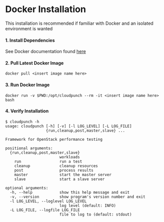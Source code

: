 # Docker Installation

This installation is recommended if familiar with Docker and an isolated environment is wanted

#### 1. Install Dependencies

See Docker documentation found [here](https://docs.docker.com/)

#### 2. Pull Latest Docker Image

```
docker pull <insert image name here>
```

#### 3. Run Docker Image

```
docker run -v $PWD:/opt/cloudpunch --rm -it <insert image name here> bash
```

#### 4. Verify Installation

```
$ cloudpunch -h
usage: cloudpunch [-h] [-v] [-l LOG_LEVEL] [-L LOG_FILE]
                  {run,cleanup,post,master,slave} ...

Framework for OpenStack performance testing

positional arguments:
  {run,cleanup,post,master,slave}
                        workloads
    run                 run a test
    cleanup             cleanup resources
    post                process results
    master              start the master server
    slave               start a slave server

optional arguments:
  -h, --help            show this help message and exit
  -v, --version         show program's version number and exit
  -l LOG_LEVEL, --loglevel LOG_LEVEL
                        log level (default: INFO)
  -L LOG_FILE, --logfile LOG_FILE
                        file to log to (default: stdout)
```
